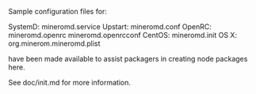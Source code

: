 Sample configuration files for:

SystemD: mineromd.service
Upstart: mineromd.conf
OpenRC:  mineromd.openrc
         mineromd.openrcconf
CentOS:  mineromd.init
OS X:    org.minerom.mineromd.plist

have been made available to assist packagers in creating node packages here.

See doc/init.md for more information.

